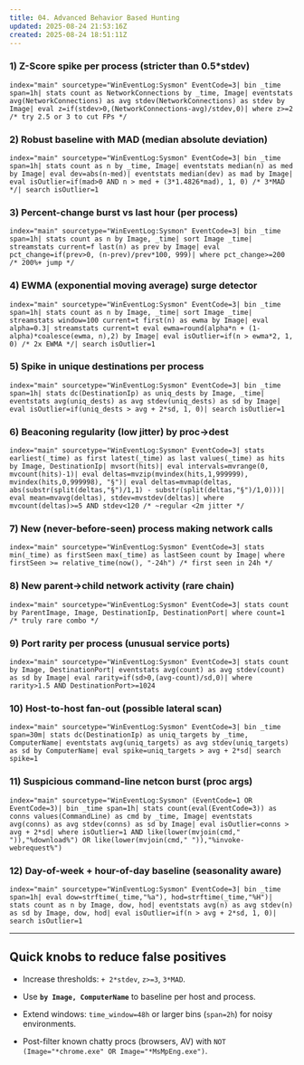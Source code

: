 ```yaml
---
title: 04. Advanced Behavior Based Hunting
updated: 2025-08-24 21:53:16Z
created: 2025-08-24 18:51:11Z
---
```


### 1) Z-Score spike per process (stricter than 0.5\*stdev)

```
index="main" sourcetype="WinEventLog:Sysmon" EventCode=3| bin _time span=1h| stats count as NetworkConnections by _time, Image| eventstats avg(NetworkConnections) as avg stdev(NetworkConnections) as stdev by Image| eval z=if(stdev>0,(NetworkConnections-avg)/stdev,0)| where z>=2 /* try 2.5 or 3 to cut FPs */
```

### 2) Robust baseline with MAD (median absolute deviation)

```
index="main" sourcetype="WinEventLog:Sysmon" EventCode=3| bin _time span=1h| stats count as n by _time, Image| eventstats median(n) as med by Image| eval dev=abs(n-med)| eventstats median(dev) as mad by Image| eval isOutlier=if(mad>0 AND n > med + (3*1.4826*mad), 1, 0) /* 3*MAD */| search isOutlier=1
```

### 3) Percent-change burst vs last hour (per process)

```
index="main" sourcetype="WinEventLog:Sysmon" EventCode=3| bin _time span=1h| stats count as n by Image, _time| sort Image _time| streamstats current=f last(n) as prev by Image| eval pct_change=if(prev>0, (n-prev)/prev*100, 999)| where pct_change>=200 /* 200%+ jump */
```

### 4) EWMA (exponential moving average) surge detector

```
index="main" sourcetype="WinEventLog:Sysmon" EventCode=3| bin _time span=1h| stats count as n by Image, _time| sort Image _time| streamstats window=100 current=t first(n) as ewma by Image| eval alpha=0.3| streamstats current=t eval ewma=round(alpha*n + (1-alpha)*coalesce(ewma, n),2) by Image| eval isOutlier=if(n > ewma*2, 1, 0) /* 2x EWMA */| search isOutlier=1
```

### 5) Spike in **unique destinations** per process

```
index="main" sourcetype="WinEventLog:Sysmon" EventCode=3| bin _time span=1h| stats dc(DestinationIp) as uniq_dests by Image, _time| eventstats avg(uniq_dests) as avg stdev(uniq_dests) as sd by Image| eval isOutlier=if(uniq_dests > avg + 2*sd, 1, 0)| search isOutlier=1
```

### 6) Beaconing regularity (low jitter) by proc→dest

```
index="main" sourcetype="WinEventLog:Sysmon" EventCode=3| stats earliest(_time) as first latest(_time) as last values(_time) as hits by Image, DestinationIp| mvsort(hits)| eval intervals=mvrange(0, mvcount(hits)-1)| eval deltas=mvzip(mvindex(hits,1,999999), mvindex(hits,0,999998), "§")| eval deltas=mvmap(deltas, abs(substr(split(deltas,"§")/1,1) - substr(split(deltas,"§")/1,0)))| eval mean=mvavg(deltas), stdev=mvstdev(deltas)| where mvcount(deltas)>=5 AND stdev<120 /* ~regular <2m jitter */
```

### 7) New (never-before-seen) process making network calls

```
index="main" sourcetype="WinEventLog:Sysmon" EventCode=3| stats min(_time) as firstSeen max(_time) as lastSeen count by Image| where firstSeen >= relative_time(now(), "-24h") /* first seen in 24h */
```

### 8) New parent→child network activity (rare chain)

```
index="main" sourcetype="WinEventLog:Sysmon" EventCode=3| stats count by ParentImage, Image, DestinationIp, DestinationPort| where count=1 /* truly rare combo */
```

### 9) Port rarity per process (unusual service ports)

```
index="main" sourcetype="WinEventLog:Sysmon" EventCode=3| stats count by Image, DestinationPort| eventstats avg(count) as avg stdev(count) as sd by Image| eval rarity=if(sd>0,(avg-count)/sd,0)| where rarity>1.5 AND DestinationPort>=1024
```

### 10) Host-to-host fan-out (possible lateral scan)

```
index="main" sourcetype="WinEventLog:Sysmon" EventCode=3| bin _time span=30m| stats dc(DestinationIp) as uniq_targets by _time, ComputerName| eventstats avg(uniq_targets) as avg stdev(uniq_targets) as sd by ComputerName| eval spike=uniq_targets > avg + 2*sd| search spike=1
```

### 11) Suspicious **command-line netcon** burst (proc args)

```
index="main" sourcetype="WinEventLog:Sysmon" (EventCode=1 OR EventCode=3)| bin _time span=1h| stats count(eval(EventCode=3)) as conns values(CommandLine) as cmd by _time, Image| eventstats avg(conns) as avg stdev(conns) as sd by Image| eval isOutlier=conns > avg + 2*sd| where isOutlier=1 AND like(lower(mvjoin(cmd," ")),"%download%") OR like(lower(mvjoin(cmd," ")),"%invoke-webrequest%")
```

### 12) Day-of-week + hour-of-day baseline (seasonality aware)

```
index="main" sourcetype="WinEventLog:Sysmon" EventCode=3| bin _time span=1h| eval dow=strftime(_time,"%a"), hod=strftime(_time,"%H")| stats count as n by Image, dow, hod| eventstats avg(n) as avg stdev(n) as sd by Image, dow, hod| eval isOutlier=if(n > avg + 2*sd, 1, 0)| search isOutlier=1
```

* * *

## Quick knobs to reduce false positives

- Increase thresholds: `+ 2*stdev`, `z>=3`, `3*MAD`.
    
- Use **`by Image, ComputerName`** to baseline per host and process.
    
- Extend windows: `time_window=48h` or larger bins (`span=2h`) for noisy environments.
    
- Post-filter known chatty procs (browsers, AV) with `NOT (Image="*chrome.exe" OR Image="*MsMpEng.exe")`.
    

&nbsp;